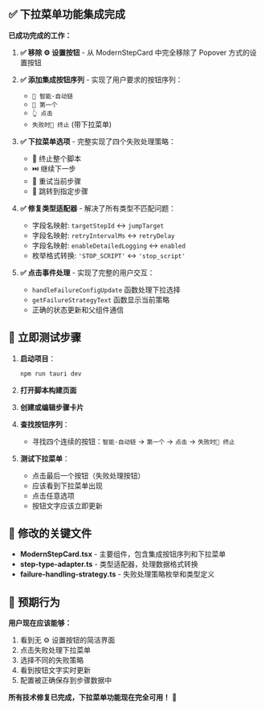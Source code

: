 ## ✅ 下拉菜单功能集成完成

**已成功完成的工作：**

1. **✅ 移除 ⚙️ 设置按钮** - 从 ModernStepCard 中完全移除了 Popover 方式的设置按钮
2. **✅ 添加集成按钮序列** - 实现了用户要求的按钮序列：

   - `🧠 智能·自动链`
   - `🎯 第一个`
   - `👆 点击`
   - `失败时🛑 终止` (带下拉菜单)

3. **✅ 下拉菜单选项** - 完整实现了四个失败处理策略：

   - 🛑 终止整个脚本
   - ⏭️ 继续下一步
   - 🔄 重试当前步骤
   - 🎯 跳转到指定步骤

4. **✅ 修复类型适配器** - 解决了所有类型不匹配问题：

   - 字段名映射: `targetStepId` ↔ `jumpTarget`
   - 字段名映射: `retryIntervalMs` ↔ `retryDelay`
   - 字段名映射: `enableDetailedLogging` ↔ `enabled`
   - 枚举格式转换: `'STOP_SCRIPT'` ↔ `'stop_script'`

5. **✅ 点击事件处理** - 实现了完整的用户交互：
   - `handleFailureConfigUpdate` 函数处理下拉选择
   - `getFailureStrategyText` 函数显示当前策略
   - 正确的状态更新和父组件通信

## 🎯 立即测试步骤

1. **启动项目**：

   ```bash
   npm run tauri dev
   ```

2. **打开脚本构建页面**

3. **创建或编辑步骤卡片**

4. **查找按钮序列**：

   - 寻找四个连续的按钮：`智能·自动链` → `第一个` → `点击` → `失败时🛑 终止`

5. **测试下拉菜单**：
   - 点击最后一个按钮（失败处理按钮）
   - 应该看到下拉菜单出现
   - 点击任意选项
   - 按钮文字应该立即更新

## 📁 修改的关键文件

- **ModernStepCard.tsx** - 主要组件，包含集成按钮序列和下拉菜单
- **step-type-adapter.ts** - 类型适配器，处理数据格式转换
- **failure-handling-strategy.ts** - 失败处理策略枚举和类型定义

## 🚀 预期行为

**用户现在应该能够：**

1. 看到无 ⚙️ 设置按钮的简洁界面
2. 点击失败处理下拉菜单
3. 选择不同的失败策略
4. 看到按钮文字实时更新
5. 配置被正确保存到步骤数据中

**所有技术修复已完成，下拉菜单功能现在完全可用！** 🎉
